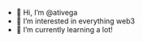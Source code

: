 - 👋 Hi, I’m @ativega
- 👀 I’m interested in everything web3
- 🌱 I’m currently learning a lot!

<!---
ativega/ativega is a ✨ special ✨ repository because its `README.md` (this file) appears on your GitHub profile.
You can click the Preview link to take a look at your changes.
--->
